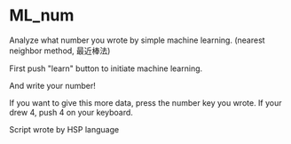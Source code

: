 # ML_num
Analyze what number you wrote by simple machine learning. (nearest neighbor method, 最近棒法)

First push "learn" button to initiate machine learning.

And write your number!

If you want to give this more data, press the number key you wrote. If your drew 4, push 4 on your keyboard.
  
  
Script wrote by HSP language
